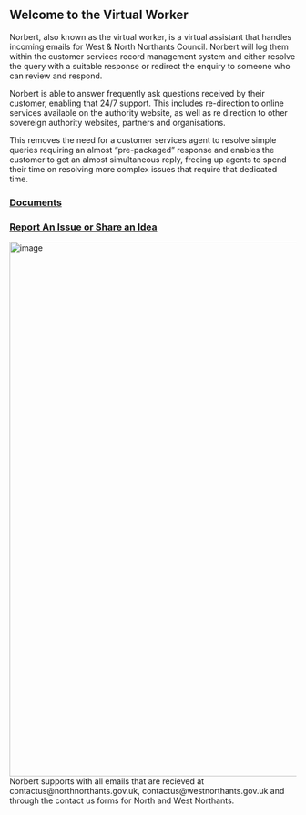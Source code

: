 ## Welcome to the Virtual Worker

Norbert, also known as the virtual worker, is a virtual assistant that handles incoming emails for West & North Northants Council. Norbert will log them within the customer services record management system and either resolve the query with a suitable response or redirect the enquiry to someone who can review and respond.

Norbert is able to answer frequently ask questions received by their customer, enabling that 24/7 support. This includes re-direction to online services available on the authority website, as well as re direction to other sovereign authority websites, partners and organisations.

This removes the need for a customer services agent to resolve simple queries requiring an almost “pre-packaged” response and enables the customer to get an almost simultaneous reply, freeing up agents to spend their time on resolving more complex issues that require that dedicated time. 
### [Documents](https://www.microsoft.com/en-gb/microsoft-365/sharepoint/collaboration)
### [Report An Issue or Share an Idea](https://github.com/FutureNorthants/VirtualWorker/issues/new/choose)
<img width="938" alt="image" src="https://user-images.githubusercontent.com/78955180/140383159-3f65c2d6-4572-418e-a37f-06f2aab43a66.png">
Norbert supports with all emails that are recieved at contactus@northnorthants.gov.uk, contactus@westnorthants.gov.uk and through the contact us forms for North and West Northants. 

